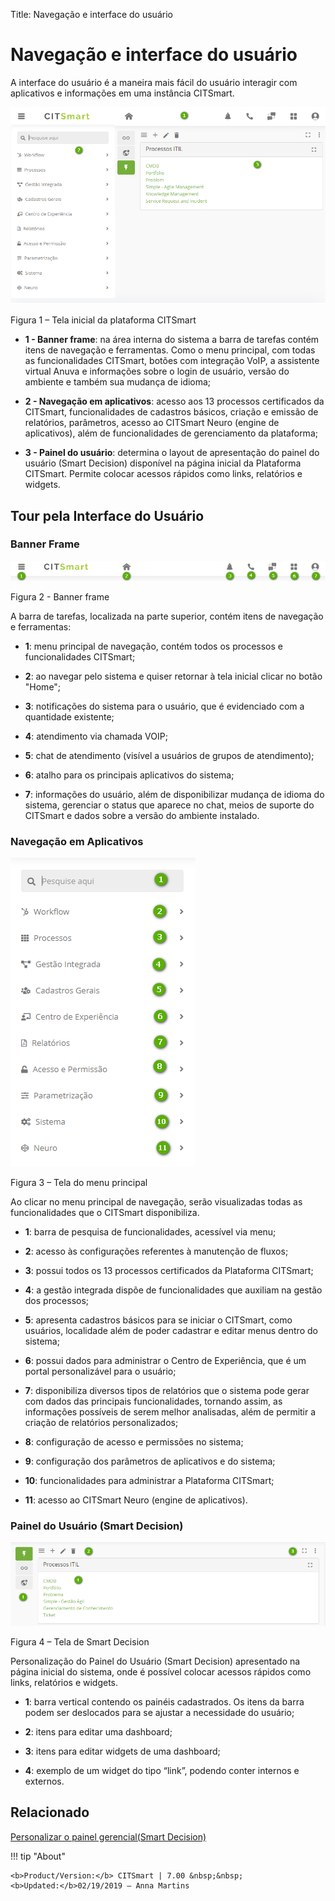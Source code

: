 Title: Navegação e interface do usuário
# Navegação e interface do usuário

A interface do usuário é a maneira mais fácil do usuário interagir com
aplicativos e informações em uma instância CITSmart.

![tTela inicial da plataforma CITSmart](images/navigation-1.png)

Figura 1 – Tela inicial da plataforma CITSmart

-   **1 - Banner frame**: na área interna do sistema a barra de tarefas contém
    itens de navegação e ferramentas. Como o menu principal, com todas as
    funcionalidades CITSmart, botões com integração VoIP, a assistente virtual
    Anuva e informações sobre o login de usuário, versão do ambiente e também
    sua mudança de idioma;

-   **2 - Navegação em aplicativos**: acesso aos 13 processos certificados da
    CITSmart, funcionalidades de cadastros básicos, criação e emissão de
    relatórios, parâmetros, acesso ao CITSmart Neuro (engine de aplicativos),
    além de funcionalidades de gerenciamento da plataforma;

-   **3 - Painel do usuário**: determina o layout de apresentação do painel do
    usuário (Smart Decision) disponível na página inicial da Plataforma CITSmart.
    Permite colocar acessos rápidos como links, relatórios e widgets.

## Tour pela Interface do Usuário
 

### Banner Frame

![banner frame](images/navigation-2.png)

Figura 2 - Banner frame

A barra de tarefas, localizada na parte superior, contém itens de navegação e
ferramentas:

-   **1**: menu principal de navegação, contém todos os processos e funcionalidades
    CITSmart;

-   **2**: ao navegar pelo sistema e quiser retornar à tela inicial clicar no botão
    "Home";

-   **3**: notificações do sistema para o usuário, que é evidenciado com a quantidade
    existente;

-   **4**: atendimento via chamada VOIP;

-   **5**: chat de atendimento (visível a usuários de grupos de atendimento);

-   **6**: atalho para os principais aplicativos do sistema;

-   **7**: informações do usuário, além de disponibilizar mudança de idioma do
    sistema, gerenciar o status que aparece no chat, meios de suporte do
    CITSmart e dados sobre a versão do ambiente instalado.

### Navegação em Aplicativos

![menu principal](images/navigation-3.png)

Figura 3 – Tela do menu principal

Ao clicar no menu principal de navegação, serão visualizadas todas as
funcionalidades que o CITSmart disponibiliza.

-   **1**: barra de pesquisa de funcionalidades, acessível via menu;

-   **2**: acesso às configurações referentes à manutenção de fluxos;

-   **3**: possui todos os 13 processos certificados da Plataforma CITSmart;

-   **4**: a gestão integrada dispõe de funcionalidades que auxiliam na gestão dos
    processos;

-   **5**: apresenta cadastros básicos para se iniciar o CITSmart, como usuários,
    localidade além de poder cadastrar e editar menus dentro do sistema;

-   **6**: possui dados para administrar o Centro de Experiência, que é um portal
    personalizável para o usuário;

-   **7**: disponibiliza diversos tipos de relatórios que o sistema pode gerar com
    dados das principais funcionalidades, tornando assim, as informações
    possíveis de serem melhor analisadas, além de permitir a criação de
    relatórios personalizados;

-   **8**: configuração de acesso e permissões no sistema;

-   **9**: configuração dos parâmetros de aplicativos e do sistema;

-   **10**: funcionalidades para administrar a Plataforma CITSmart;

-   **11**: acesso ao CITSmart Neuro (engine de aplicativos).

### Painel do Usuário (Smart Decision)

![smart decision](images/navigation-4.png)

Figura 4 – Tela de Smart Decision

Personalização do Painel do Usuário (Smart Decision) apresentado na página
inicial do sistema, onde é possível colocar acessos rápidos como links,
relatórios e widgets.

-   **1**: barra vertical contendo os painéis cadastrados. Os itens da barra podem
    ser deslocados para se ajustar a necessidade do usuário;

-   **2**: itens para editar uma dashboard;

-   **3**: itens para editar widgets de uma dashboard;

-   **4**: exemplo de um widget do tipo “link”, podendo conter internos e externos.


Relacionado
----------

[Personalizar o painel gerencial(Smart Decision)](/pt-br/citsmart-7/additional-features/reports/create/dashboard-customize-management-panel-smart-decision.html)



!!! tip "About"

    <b>Product/Version:</b> CITSmart | 7.00 &nbsp;&nbsp;
    <b>Updated:</b>02/19/2019 – Anna Martins


